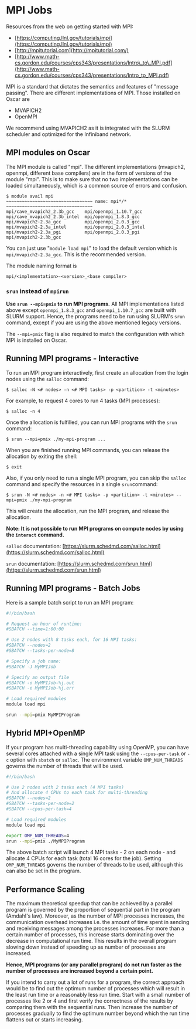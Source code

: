 # MPI Jobs

Resources from the web on getting started with MPI:

* [https://computing.llnl.gov/tutorials/mpi](https://computing.llnl.gov/tutorials/mpi)
* [http://mpitutorial.com](http://mpitutorial.com/)
* [http://www.math-cs.gordon.edu/courses/cps343/presentations/Intro\_to\_MPI.pdf](http://www.math-cs.gordon.edu/courses/cps343/presentations/Intro_to_MPI.pdf)

MPI is a standard that dictates the semantics and features of "message passing". There are different implementations of MPI. Those installed on Oscar are

* MVAPICH2
* OpenMPI

We recommend using MVAPICH2 as it is integrated with the SLURM scheduler and optimized for the Infiniband network.

## MPI modules on Oscar

The MPI module is called "mpi". The different implementations \(mvapich2, openmpi, different base compilers\) are in the form of versions of the module "mpi". This is to make sure that no two implementations can be loaded simultaneously, which is a common source of errors and confusion.

```text
$ module avail mpi
~~~~~~~~~~~~~~~~~~~~~~~~~~~~~~~~~ name: mpi*/* ~~~~~~~~~~~~~~~~~~~~~~~~~~~~~~~~~
mpi/cave_mvapich2_2.3b_gcc    mpi/openmpi_1.10.7_gcc
mpi/cave_mvapich2_2.3b_intel  mpi/openmpi_1.8.3_gcc
mpi/mvapich2-2.3a_gcc         mpi/openmpi_2.0.3_gcc
mpi/mvapich2-2.3a_intel       mpi/openmpi_2.0.3_intel
mpi/mvapich2-2.3a_pgi         mpi/openmpi_2.0.3_pgi
mpi/mvapich2-2.3b_gcc

```

You can just use "`module load mpi`" to load the default version which is `mpi/mvapich2-2.3a_gcc`. This is the recommended version.

The module naming format is

```text
mpi/<implementation>-<version>_<base compiler>
```

### `srun` instead of `mpirun`

**Use `srun --mpi=pmix` to run MPI programs.** All MPI implementations listed above except `openmpi_1.8.3_gcc` and `openmpi_1.10.7_gcc` are built with SLURM support. Hence, the programs need to be run using SLURM's `srun` command, except if you are using the above mentioned legacy versions.

The `--mpi=pmix` flag is also required to match the configuration with which MPI is installed on Oscar.

## Running MPI programs - Interactive

To run an MPI program interactively, first create an allocation from the login nodes using the `salloc` command:

```text
$ salloc -N <# nodes> -n <# MPI tasks> -p <partition> -t <minutes>
```

For example, to request 4 cores to run 4 tasks \(MPI processes\):

```text
$ salloc -n 4 
```

Once the allocation is fulfilled, you can run MPI programs with the `srun` command:

```text
$ srun --mpi=pmix ./my-mpi-program ...
```

When you are finished running MPI commands, you can release the allocation by exiting the shell:

```text
$ exit
```

Also, if you only need to run a single MPI program, you can skip the `salloc` command and specify the resources in a single `srun`command:

```text
$ srun -N <# nodes> -n <# MPI tasks> -p <partition> -t <minutes> --mpi=pmix ./my-mpi-program
```

This will create the allocation, run the MPI program, and release the allocation.

**Note: It is not possible to run MPI programs on compute nodes by using the `interact` command.**

`salloc` documentation: [https://slurm.schedmd.com/salloc.html](https://slurm.schedmd.com/salloc.html)

`srun` documentation: [https://slurm.schedmd.com/srun.html](https://slurm.schedmd.com/srun.html)

## Running MPI programs - Batch Jobs

Here is a sample batch script to run an MPI program:

```bash
#!/bin/bash

# Request an hour of runtime:
#SBATCH --time=1:00:00

# Use 2 nodes with 8 tasks each, for 16 MPI tasks:
#SBATCH --nodes=2
#SBATCH --tasks-per-node=8

# Specify a job name:
#SBATCH -J MyMPIJob

# Specify an output file
#SBATCH -o MyMPIJob-%j.out
#SBATCH -e MyMPIJob-%j.err

# Load required modules
module load mpi

srun --mpi=pmix MyMPIProgram
```

## Hybrid MPI+OpenMP

If your program has multi-threading capability using OpenMP, you can have several cores attached with a single MPI task using the `--cpus-per-task` or `-c` option with `sbatch` or `salloc`. The environment variable `OMP_NUM_THREADS` governs the number of threads that will be used.

```bash
#!/bin/bash

# Use 2 nodes with 2 tasks each (4 MPI tasks)
# And allocate 4 CPUs to each task for multi-threading
#SBATCH --nodes=2
#SBATCH --tasks-per-node=2
#SBATCH --cpus-per-task=4

# Load required modules
module load mpi

export OMP_NUM_THREADS=4
srun --mpi=pmix ./MyMPIProgram
```

The above batch script will launch 4 MPI tasks - 2 on each node - and allocate 4 CPUs for each task \(total 16 cores for the job\). Setting `OMP_NUM_THREADS` governs the number of threads to be used, although this can also be set in the program.

## Performance Scaling

The maximum theoretical speedup that can be achieved by a parallel program is governed by the proportion of sequential part in the program \(Amdahl's law\). Moreover, as the number of MPI processes increases, the communication overhead increases i.e. the amount of time spent in sending and receiving messages among the processes increases. For more than a certain number of processes, this increase starts dominating over the decrease in computational run time. This results in the overall program slowing down instead of speeding up as number of processes are increased.

**Hence, MPI programs \(or any parallel program\) do not run faster as the number of processes are increased beyond a certain point.**

If you intend to carry out a lot of runs for a program, the correct approach would be to find out the optimum number of processes which will result in the least run time or a reasonably less run time. Start with a small number of processes like 2 or 4 and first verify the correctness of the results by comparing them with the sequential runs. Then increase the number of processes gradually to find the optimum number beyond which the run time flattens out or starts increasing.

